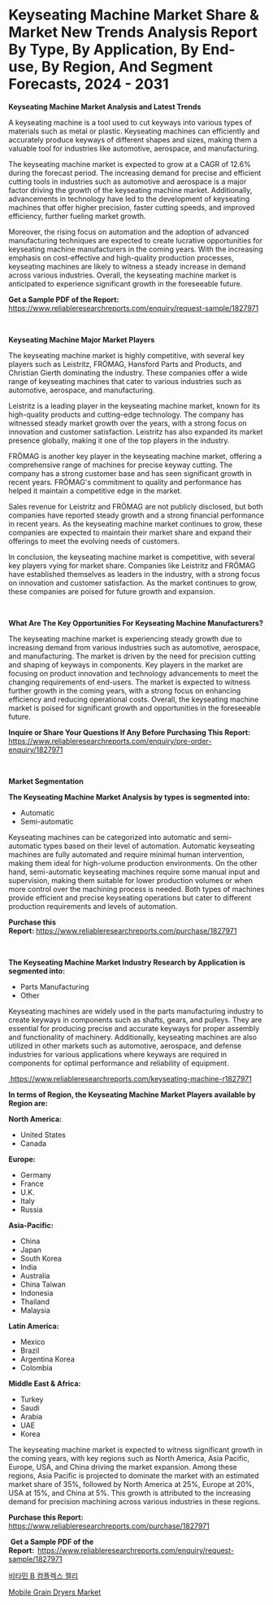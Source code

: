 <p><h1>Keyseating Machine Market Share & Market New Trends Analysis Report By Type, By Application, By End-use, By Region, And Segment Forecasts, 2024 - 2031</h1></p><p><strong>Keyseating Machine Market Analysis and Latest Trends</strong></p>
<p><p>A keyseating machine is a tool used to cut keyways into various types of materials such as metal or plastic. Keyseating machines can efficiently and accurately produce keyways of different shapes and sizes, making them a valuable tool for industries like automotive, aerospace, and manufacturing.</p><p>The keyseating machine market is expected to grow at a CAGR of 12.6% during the forecast period. The increasing demand for precise and efficient cutting tools in industries such as automotive and aerospace is a major factor driving the growth of the keyseating machine market. Additionally, advancements in technology have led to the development of keyseating machines that offer higher precision, faster cutting speeds, and improved efficiency, further fueling market growth.</p><p>Moreover, the rising focus on automation and the adoption of advanced manufacturing techniques are expected to create lucrative opportunities for keyseating machine manufacturers in the coming years. With the increasing emphasis on cost-effective and high-quality production processes, keyseating machines are likely to witness a steady increase in demand across various industries. Overall, the keyseating machine market is anticipated to experience significant growth in the foreseeable future.</p></p>
<p><strong>Get a Sample PDF of the Report:&nbsp;</strong> <a href="https://www.reliableresearchreports.com/enquiry/request-sample/1827971">https://www.reliableresearchreports.com/enquiry/request-sample/1827971</a></p>
<p>&nbsp;</p>
<p><strong>Keyseating Machine Major Market Players</strong></p>
<p><p>The keyseating machine market is highly competitive, with several key players such as Leistritz, FRÖMAG, Hansford Parts and Products, and Christian Gierth dominating the industry. These companies offer a wide range of keyseating machines that cater to various industries such as automotive, aerospace, and manufacturing.</p><p>Leistritz is a leading player in the keyseating machine market, known for its high-quality products and cutting-edge technology. The company has witnessed steady market growth over the years, with a strong focus on innovation and customer satisfaction. Leistritz has also expanded its market presence globally, making it one of the top players in the industry.</p><p>FRÖMAG is another key player in the keyseating machine market, offering a comprehensive range of machines for precise keyway cutting. The company has a strong customer base and has seen significant growth in recent years. FRÖMAG's commitment to quality and performance has helped it maintain a competitive edge in the market.</p><p>Sales revenue for Leistritz and FRÖMAG are not publicly disclosed, but both companies have reported steady growth and a strong financial performance in recent years. As the keyseating machine market continues to grow, these companies are expected to maintain their market share and expand their offerings to meet the evolving needs of customers.</p><p>In conclusion, the keyseating machine market is competitive, with several key players vying for market share. Companies like Leistritz and FRÖMAG have established themselves as leaders in the industry, with a strong focus on innovation and customer satisfaction. As the market continues to grow, these companies are poised for future growth and expansion.</p></p>
<p>&nbsp;</p>
<p><strong>What Are The Key Opportunities For Keyseating Machine Manufacturers?</strong></p>
<p><p>The keyseating machine market is experiencing steady growth due to increasing demand from various industries such as automotive, aerospace, and manufacturing. The market is driven by the need for precision cutting and shaping of keyways in components. Key players in the market are focusing on product innovation and technology advancements to meet the changing requirements of end-users. The market is expected to witness further growth in the coming years, with a strong focus on enhancing efficiency and reducing operational costs. Overall, the keyseating machine market is poised for significant growth and opportunities in the foreseeable future.</p></p>
<p><strong>Inquire or Share Your Questions If Any Before Purchasing This Report:</strong> <a href="https://www.reliableresearchreports.com/enquiry/pre-order-enquiry/1827971">https://www.reliableresearchreports.com/enquiry/pre-order-enquiry/1827971</a></p>
<p>&nbsp;</p>
<p><strong>Market Segmentation</strong></p>
<p><strong>The Keyseating Machine Market Analysis by types is segmented into:</strong></p>
<p><ul><li>Automatic</li><li>Semi-automatic</li></ul></p>
<p><p>Keyseating machines can be categorized into automatic and semi-automatic types based on their level of automation. Automatic keyseating machines are fully automated and require minimal human intervention, making them ideal for high-volume production environments. On the other hand, semi-automatic keyseating machines require some manual input and supervision, making them suitable for lower production volumes or when more control over the machining process is needed. Both types of machines provide efficient and precise keyseating operations but cater to different production requirements and levels of automation.</p></p>
<p><strong>Purchase this Report:&nbsp;</strong><a href="https://www.reliableresearchreports.com/purchase/1827971">https://www.reliableresearchreports.com/purchase/1827971</a></p>
<p>&nbsp;</p>
<p><strong>The Keyseating Machine Market Industry Research by Application is segmented into:</strong></p>
<p><ul><li>Parts Manufacturing</li><li>Other</li></ul></p>
<p><p>Keyseating machines are widely used in the parts manufacturing industry to create keyways in components such as shafts, gears, and pulleys. They are essential for producing precise and accurate keyways for proper assembly and functionality of machinery. Additionally, keyseating machines are also utilized in other markets such as automotive, aerospace, and defense industries for various applications where keyways are required in components for optimal performance and reliability of equipment.</p></p>
<p><a href="https://www.reliableresearchreports.com/keyseating-machine-r1827971">&nbsp;https://www.reliableresearchreports.com/keyseating-machine-r1827971</a></p>
<p><strong>In terms of Region, the Keyseating Machine Market Players available by Region are:</strong></p>
<p>
    <p> <strong> North America: </strong>
        <ul>
            <li>United States</li>
            <li>Canada</li>
        </ul>
        </p> 
    <p> <strong> Europe: </strong>
        <ul>
            <li>Germany</li>
            <li>France</li>
            <li>U.K.</li>
            <li>Italy</li>
            <li>Russia</li>
        </ul>
        </p> 
    <p> <strong> Asia-Pacific: </strong>
        <ul>
            <li>China</li>
            <li>Japan</li>
            <li>South Korea</li>
            <li>India</li>
            <li>Australia</li>
            <li>China Taiwan</li>
            <li>Indonesia</li>
            <li>Thailand</li>
            <li>Malaysia</li>
        </ul>
        </p> 
    <p> <strong> Latin America: </strong>
        <ul>
            <li>Mexico</li>
            <li>Brazil</li>
            <li>Argentina Korea</li>
            <li>Colombia</li>
        </ul>
        </p> 
    <p> <strong> Middle East & Africa: </strong>
        <ul>
            <li>Turkey</li>
            <li>Saudi</li>
            <li>Arabia</li>
            <li>UAE</li>
            <li>Korea</li>
        </ul>
    </p>
    </p>
<p><p>The keyseating machine market is expected to witness significant growth in the coming years, with key regions such as North America, Asia Pacific, Europe, USA, and China driving the market expansion. Among these regions, Asia Pacific is projected to dominate the market with an estimated market share of 35%, followed by North America at 25%, Europe at 20%, USA at 15%, and China at 5%. This growth is attributed to the increasing demand for precision machining across various industries in these regions.</p></p>
<p><strong>Purchase this Report: </strong><a href="https://www.reliableresearchreports.com/purchase/1827971">https://www.reliableresearchreports.com/purchase/1827971</a></p>
<p>&nbsp;<strong>Get a Sample PDF of the Report:&nbsp;&nbsp;</strong><a href="https://www.reliableresearchreports.com/enquiry/request-sample/1827971">https://www.reliableresearchreports.com/enquiry/request-sample/1827971</a></p>
<p><strong></strong></p>
<p><p><a href="https://medium.com/@dallasrrellwg/2024%EB%85%84%EB%B6%80%ED%84%B0-2031%EB%85%84%EA%B9%8C%EC%A7%80-%EB%B9%84%ED%83%80%EB%AF%BC-b-%EB%B3%B5%ED%95%A9%EC%B2%B4-%EA%B5%AC%EB%AF%B8-%EC%8B%9C%EC%9E%A5-%EC%A0%90%EC%9C%A0%EC%9C%A8-%EB%B0%8F-%EA%B2%BD%EC%9F%81-%ED%92%8D%EA%B2%BD%EC%97%90-%EB%8C%80%ED%95%9C-%ED%86%B5%EC%B0%B0%EB%A0%A5-3ad9b9789634">비타민 B 컴플렉스 젤리</a></p><p><a href="https://github.com/ayamgoreng5458/Market-Research-Report-List-1/blob/main/mobile-grain-dryers-market.md">Mobile Grain Dryers Market</a></p></p>